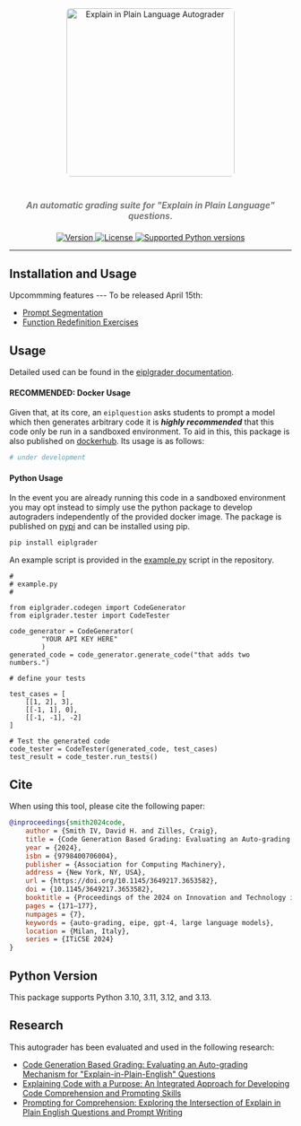<div align="center" style="margin-top: 40px;">
    <img src="./eipllogo.png" alt="Explain in Plain Language Autograder" style="width: 300px; border-radius: 8px; margin-bottom: 20px;">
    <h5 style="font-size: 1.1em; color: #777; margin-bottom: 20px;">An automatic grading suite for "Explain in Plain Language" questions.</h5>

  <a href="https://pypi.python.org/pypi/eiplgrader">
    <img src="https://img.shields.io/pypi/v/eiplgrader.svg" alt="Version">
  </a>
  <a href="https://pypi.python.org/pypi/eiplgrader">
    <img src="https://img.shields.io/pypi/l/eiplgrader.svg" alt="License">
  </a>
  <a href="https://pypi.python.org/pypi/eiplgrader">
    <img src="https://img.shields.io/pypi/pyversions/eiplgrader.svg" alt="Supported Python versions">
  </a>
</div>


---

## Installation and Usage

Upcommming features --- To be released April 15th:
* [Prompt Segmentation](https://doi.org/10.48550/arXiv.2503.12216)
* [Function Redefinition Exercises](https://doi.org/10.48550/arXiv.2503.12207)

## Usage

Detailed used can be found in the [eiplgrader documentation](https://hamiltonfour.tech/eiplgrader/).

#### RECOMMENDED: Docker Usage

Given that, at its core, an `eiplquestion` asks students to prompt a model
which then generates arbitrary code it is **_highly recommended_** that this
code only be run in a sandboxed environment. To aid in this, this package 
is also published on [dockerhub](). Its usage is as follows:
```bash
# under development
```

#### Python Usage

In the event you are already running this code in a sandboxed environment you
may opt instead to simply use the python package to develop autograders
independently of the provided docker image. The package is published on 
[pypi](https://pypi.org/project/eiplgrader/) and can be installed using pip.

```bash
pip install eiplgrader
```

An example script is provided in
the
[example.py](https://github.com/CoffeePoweredComputers/eiplgrader/blob/master/example.py)
script in the repository.


```
#
# example.py
#

from eiplgrader.codegen import CodeGenerator
from eiplgrader.tester import CodeTester

code_generator = CodeGenerator(
        "YOUR API KEY HERE"
        )
generated_code = code_generator.generate_code("that adds two numbers.")

# define your tests

test_cases = [
    [[1, 2], 3],
    [[-1, 1], 0],
    [[-1, -1], -2]
]

# Test the generated code
code_tester = CodeTester(generated_code, test_cases)
test_result = code_tester.run_tests()
```


## Cite
When using this tool, please cite the following paper:

```bibtex
@inproceedings{smith2024code,
    author = {Smith IV, David H. and Zilles, Craig},
    title = {Code Generation Based Grading: Evaluating an Auto-grading Mechanism for "Explain-in-Plain-English" Questions},
    year = {2024},
    isbn = {9798400706004},
    publisher = {Association for Computing Machinery},
    address = {New York, NY, USA},
    url = {https://doi.org/10.1145/3649217.3653582},
    doi = {10.1145/3649217.3653582},
    booktitle = {Proceedings of the 2024 on Innovation and Technology in Computer Science Education V. 1},
    pages = {171–177},
    numpages = {7},
    keywords = {auto-grading, eipe, gpt-4, large language models},
    location = {Milan, Italy},
    series = {ITiCSE 2024}
}
```

## Python Version
This package supports Python 3.10, 3.11, 3.12, and 3.13.

## Research
This autograder has been evaluated and used in the following research:

- [Code Generation Based Grading: Evaluating an Auto-grading Mechanism for "Explain-in-Plain-English" Questions](https://doi.org/10.1145/3649217.3653582)
- [Explaining Code with a Purpose: An Integrated Approach for Developing Code Comprehension and Prompting Skills](https://doi.org/10.1145/3649217.3653587)
- [Prompting for Comprehension: Exploring the Intersection of Explain in Plain English Questions and Prompt Writing](https://doi.org/10.1145/3657604.3662039)
